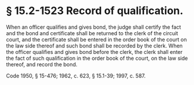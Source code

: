 # § 15.2-1523 Record of qualification.

<p>When an officer qualifies and gives bond, the judge shall certify the fact and the bond and certificate shall be returned to the clerk of the circuit court, and the certificate shall be entered in the order book of the court on the law side thereof and such bond shall be recorded by the clerk. When the officer qualifies and gives bond before the clerk, the clerk shall enter the fact of such qualification in the order book of the court, on the law side thereof, and record the bond.</p><p>Code 1950, § 15-476; 1962, c. 623, § 15.1-39; 1997, c. 587.</p>